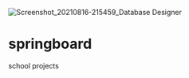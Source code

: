 ![Screenshot_20210816-215459_Database Designer](https://user-images.githubusercontent.com/80610873/129652842-eaa26d4f-1dd0-4d5a-b443-720c14200cf3.jpg)
# springboard
school projects
